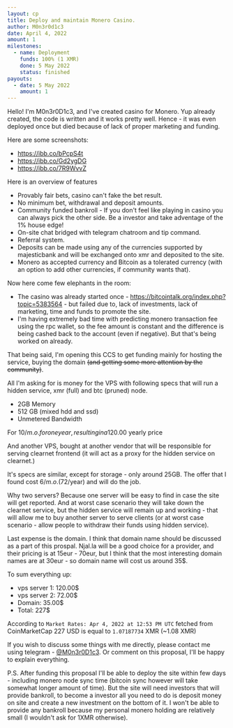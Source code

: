 ```yaml
---
layout: cp
title: Deploy and maintain Monero Casino.
author: M0n3r0d1c3
date: April 4, 2022
amount: 1
milestones:
  - name: Deployment
    funds: 100% (1 XMR)
    done: 5 May 2022
    status: finished
payouts:
  - date: 5 May 2022
    amount: 1
---
```


Hello! I'm M0n3r0D1c3, and I've created casino for Monero.
Yup already created, the code is written and it works pretty well. Hence - it was even deployed once but died because of lack of proper marketing and funding.

Here are some screenshots:
 - https://ibb.co/bPcpS4t
 - https://ibb.co/Gd2ygDG
 - https://ibb.co/7R9WvvZ

Here is an overview of features
 - Provably fair bets, casino can't fake the bet result.
 - No minimum bet, withdrawal and deposit amounts.
 - Community funded bankroll - If you don't feel like playing in casino you can always pick the other side. Be a investor and take adventage of the 1% house edge!
 - On-site chat bridged with telegram chatroom and tip command.
 - Referral system.
 - Deposits can be made using any of the currencies supported by majesticbank and will be exchanged onto xmr and deposited to the site.
 - Monero as accepted currency and Bitcoin as a tolerated currency (with an option to add other currencies, if community wants that).

Now here come few elephants in the room:
 - The casino was already started once - https://bitcointalk.org/index.php?topic=5383564 - but failed due to, lack of investments, lack of marketing, time and funds to promote the site.
 - I'm having extremely bad time with predicting monero transaction fee using the rpc wallet, so the fee amount is constant and the difference is being cashed back to the account (even if negative). But that's being worked on already.

That being said, I'm opening this CCS to get funding mainly for hosting the service, buying the domain ~~(and getting some more attention by the community)~~.

All I'm asking for is money for the VPS with following specs that will run a hidden service, xmr (full) and btc (pruned) node.

 - 2GB Memory 
 - 512 GB (mixed hdd and ssd)
 - Unmetered Bandwidth

For 10$/m.o. for one year, resulting in a 120.00$ yearly price

And another VPS, bought at another vendor that will be responsible for serving clearnet frontend (it will act as a proxy for the hidden service on clearnet.)

It's specs are similar, except for storage - only around 25GB. The offer that I found cost 6$/m.o. (72$/year) and will do the job.

Why two servers? Because one server will be easy to find in case the site will get reported. And at worst case scenario they will take down the clearnet service, but the hidden service will remain up and working - that will allow me to buy another server to serve clients (or at worst case scenario - allow people to withdraw their funds using hidden service).

Last expense is the domain. I think that domain name should be discussed as a part of this prospal. Njal.la will be a good choice for a provider, and their pricing is at 15eur - 70eur, but I think that the most interesting domain names are at 30eur - so domain name will cost us around 35$.

To sum everything up:
 - vps server 1: 120.00$
 - vps server 2: 72.00$
 - Domain: 35.00$
 - Total: 227$

According to `Market Rates: Apr 4, 2022 at 12:53 PM UTC` fetched from CoinMarketCap 227 USD is equal to `1.07187734` XMR (~1.08 XMR)

If you wish to discuss some things with me directly, please contact me using telegram - [@M0n3r0D1c3](https://t.me/M0n3r0D1c3). Or comment on this proposal, I'll be happy to explain everything.

P.S. After funding this proposal I'll be able to deploy the site within few days - including monero node sync time (bitcoin sync however will take somewhat longer amount of time). But the site will need investors that will provide bankroll, to become a investor all you need to do is deposit money on site and create a new investment on the bottom of it. I won't be able to provide any bankroll because my personal monero holding are relatively small (I wouldn't ask for 1XMR otherwise).
